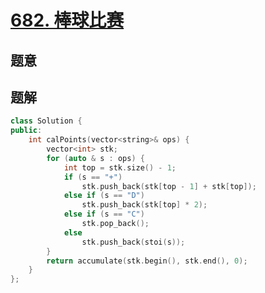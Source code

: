 #  [682. 棒球比赛](https://leetcode.cn/problems/baseball-game/)

## 题意



## 题解



```c++
class Solution {
public:
    int calPoints(vector<string>& ops) {
        vector<int> stk;
        for (auto & s : ops) {
            int top = stk.size() - 1;
            if (s == "+")
                stk.push_back(stk[top - 1] + stk[top]);
            else if (s == "D")
                stk.push_back(stk[top] * 2);
            else if (s == "C")
                stk.pop_back();
            else
                stk.push_back(stoi(s));
        }
        return accumulate(stk.begin(), stk.end(), 0);
    }
};
```



```python3

```

